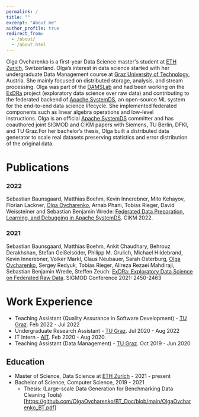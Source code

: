 ```yaml
---
permalink: /
title: ""
excerpt: "About me"
author_profile: true
redirect_from: 
  - /about/
  - /about.html
---
```


Olga Ovcharenko is a first-year Data Science master's student at [ETH Zurich](https://ethz.ch/de.html), Switzerland. Olga’s interest in data science started with her undergraduate Data Management course at [Graz University of Technology](https://www.tugraz.at/home/), Austria. She mainly focused on distributed storage, analysis, and stream processing. Olga was part of the [DAMSLab](https://damslab.github.io) and had been working on the [ExDRa](https://www.exdra.de) project (exploratory data science over raw data) and contributing to the federated backend of [Apache SystemDS](https://systemds.apache.org/), an open-source ML system for the end-to-end data science lifecycle. She implemented federated components such as linear algebra operations and low-level instructions. Olga is an official [Apache SystemDS](https://systemds.apache.org/) committer and has coauthored joint SIGMOD and CIKM papers with Siemens, TU Berlin, DFKI, and TU Graz.For her bachelor’s thesis, Olga built a distributed data generator to scale real datasets preserving statistics and error distribution of the original data.
<!-- As a continuation of her research work, Olga is currently collaborating with [Prof. Theodoros (Theo) Rekatsinas](https://thodrek.github.io) in the Systems Lab at ETH Zurich.  -->

Publications
======
### 2022 

Sebastian Baunsgaard, Matthias Boehm, Kevin Innerebner, Mito Kehayov, Florian Lackner, [Olga Ovcharenko](.), Arnab Phani, Tobias Rieger, David Weissteiner and Sebastian Benjamin Wrede: [Federated Data Preparation, Learning, and Debugging in Apache SystemDS](). CIKM 2022.


### 2021

Sebastian Baunsgaard, Matthias Boehm, Ankit Chaudhary, Behrouz Derakhshan, Stefan Geißelsöder, Philipp M. Grulich, Michael Hildebrand, Kevin Innerebner, Volker Markl, Claus Neubauer, Sarah Osterburg, [Olga Ovcharenko](.), Sergey Redyuk, Tobias Rieger, Alireza Rezaei Mahdiraji, Sebastian Benjamin Wrede, Steffen Zeuch:
[ExDRa: Exploratory Data Science on Federated Raw Data](https://dl.acm.org/doi/10.1145/3448016.3457549).
SIGMOD Conference 2021: 2450-2463

Work Experience
======
- Teaching Assistant (Quality Assurance in Software Development) - [TU Graz](https://www.tugraz.at/home/). Feb 2022 - Jul 2022 
- Undergraduate Research Assistant - [TU Graz](https://www.tugraz.at/home/). Jul 2020 - Aug 2022
- IT Intern - [AIT](http://ait.co.at). Feb 2020 - Aug 2020.
- Teaching Assistant (Data Management) - [TU Graz](https://www.tugraz.at/home/). Oct 2019 - Jun 2020

Education
------
- Master of Science, Data Science at [ETH Zurich](https://ethz.ch/de.html) - 2021 - present
- Bachelor of Science, Computer Science, 2019 - 2021
  - Thesis: (Large-scale Data Generation for Benchmarking Data Cleaning Tools)[https://github.com/OlgaOvcharenko/BT_Doc/blob/main/OlgaOvcharenko_BT.pdf]

